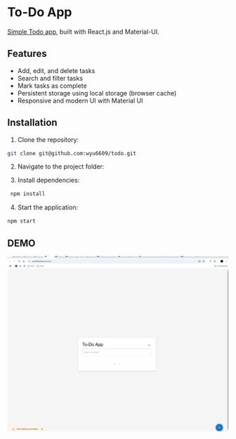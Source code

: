 # To-Do App

[Simple Todo app](https://wyu6809.github.io/todo), built with React.js and Material-UI.

## Features

- Add, edit, and delete tasks
- Search and filter tasks
- Mark tasks as complete
- Persistent storage using local storage (browser cache)
- Responsive and modern UI with Material UI

## Installation

1. Clone the repository:

```sh
git clone git@github.com:wyu6609/todo.git
```

2. Navigate to the project folder:

3. Install dependencies:

```sh
 npm install
```

4. Start the application:

```sh
npm start
```

## DEMO

<p align="center"><img src = "public/todo_demo.gif"/></p>
